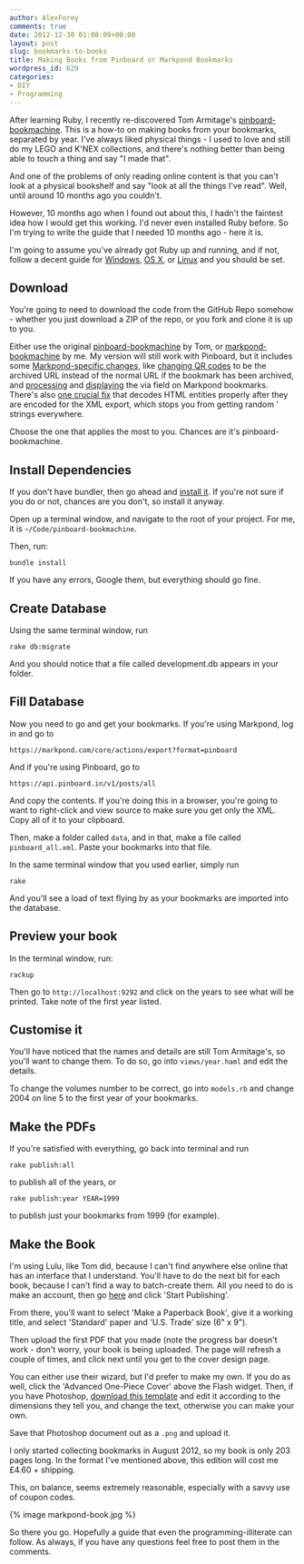 ```yaml
---
author: AlexForey
comments: true
date: 2012-12-30 01:08:09+00:00
layout: post
slug: bookmarks-to-books
title: Making Books from Pinboard or Markpond Bookmarks
wordpress_id: 629
categories:
- DIY
- Programming
---
```


After learning Ruby, I recently re-discovered Tom Armitage's [pinboard-bookmachine](http://github.com/infovore/pinboard-bookmachine). This is a how-to on making books from your bookmarks, separated by year. I've always liked physical things - I used to love and still do my LEGO and K'NEX collections, and there's nothing better than being able to touch a thing and say "I made that".

And one of the problems of only reading online content is that you can't look at a physical bookshelf and say "look at all the things I've read". Well, until around 10 months ago you couldn't.

However, 10 months ago when I found out about this, I hadn't the faintest idea how I would get this working. I'd never even installed Ruby before. So I'm trying to write the guide that I needed 10 months ago - here it is.

I'm going to assume you've already got Ruby up and running, and if not, follow a decent guide for [Windows](http://ruby.about.com/od/beginningruby/ss/Installing-A-Ruby-Development-Environment-On-Windows.htm), [OS X](http://ruby.about.com/od/rubyversionmanager/ss/Installing-Ruby-On-Snow-Leopard-With-Rvm.htm), or [Linux](http://ruby.about.com/od/rubyversionmanager/ss/installrvmlinux.htm) and you should be set.


## Download


You're going to need to download the code from the GitHub Repo somehow - whether you just download a ZIP of the repo, or you fork and clone it is up to you.

Either use the original [pinboard-bookmachine](https://github.com/infovore/pinboard-bookmachine) by Tom, or [markpond-bookmachine](https://github.com/alfo/markpond-bookmachine) by me. My version will still work with Pinboard, but it includes some [Markpond-specific changes](https://github.com/alfo/markpond-bookmachine/commit/59cdb99718bafb64a798c6ffd8546e87106b6651), like [changing QR codes](https://github.com/alfo/markpond-bookmachine/blob/59cdb99718bafb64a798c6ffd8546e87106b6651/models.rb#L40-44) to be the archived URL instead of the normal URL if the bookmark has been archived, and [processing](https://github.com/alfo/markpond-bookmachine/blob/master/lib/tasks/bookmachine.rake#L-34) and [displaying](https://github.com/alfo/markpond-bookmachine/blob/master/views/year.haml#L-49) the via field on Markpond bookmarks. There's also [one crucial fix](https://github.com/alfo/markpond-bookmachine/commit/ea8df0e15d1d63a45a26413667e2bcd563916601) that decodes HTML entities properly after they are encoded for the XML export, which stops you from getting random &rsquo; strings everywhere.

Choose the one that applies the most to you. Chances are it's pinboard-bookmachine.


## Install Dependencies


If you don't have bundler, then go ahead and [install it](http://gembundler.com/). If you're not sure if you do or not, chances are you don't, so install it anyway.

Open up a terminal window, and navigate to the root of your project. For me, it is `~/Code/pinboard-bookmachine`.

Then, run:

    
    bundle install


If you have any errors, Google them, but everything should go fine.


## Create Database


Using the same terminal window, run

    
    rake db:migrate


And you should notice that a file called development.db appears in your folder.


## Fill Database


Now you need to go and get your bookmarks. If you're using Markpond, log in and go to

    
    https://markpond.com/core/actions/export?format=pinboard


And if you're using Pinboard, go to

    
    https://api.pinboard.in/v1/posts/all


And copy the contents. If you're doing this in a browser, you're going to want to right-click and view source to make sure you get only the XML. Copy all of it to your clipboard.

Then, make a folder called `data`, and in that, make a file called `pinboard_all.xml`. Paste your bookmarks into that file.

In the same terminal window that you used earlier, simply run

    
    rake


And you'll see a load of text flying by as your bookmarks are imported into the database.


## Preview your book


In the terminal window, run:

    
    rackup


Then go to `http://localhost:9292` and click on the years to see what will be printed. Take note of the first year listed.


## Customise it


You'll have noticed that the names and details are still Tom Armitage's, so you'll want to change them. To do so, go into `views/year.haml` and edit the details.

To change the volumes number to be correct, go into `models.rb` and change 2004 on line 5 to the first year of your bookmarks.


## Make the PDFs


If you're satisfied with everything, go back into terminal and run

    
    rake publish:all


to publish all of the years, or

    
    rake publish:year YEAR=1999


to publish just your bookmarks from 1999 (for example).


## Make the Book


I'm using Lulu, like Tom did, because I can't find anywhere else online that has an interface that I understand. You'll have to do the next bit for each book, because I can't find a way to batch-create them. All you need to do is make an account, then go [here](http://www.lulu.com/publish/books/?cid=nav_bks) and click 'Start Publishing'.

From there, you'll want to select 'Make a Paperback Book', give it a working title, and select 'Standard' paper and 'U.S. Trade' size (6" x 9").

Then upload the first PDF that you made (note the progress bar doesn't work - don't worry, your book is being uploaded. The page will refresh a couple of times, and click next until you get to the cover design page.

You can either use their wizard, but I'd prefer to make my own. If you do as well, click the 'Advanced One-Piece Cover' above the Flash widget. Then, if you have Photoshop, [download this template](http://newfangled.me/wp-content/uploads/2012/12/cover.psd) and edit it according to the dimensions they tell you, and change the text, otherwise you can make your own.

Save that Photoshop document out as a `.png` and upload it.

I only started collecting bookmarks in August 2012, so my book is only 203 pages long. In the format I've mentioned above, this edition will cost me £4.60 + shipping.

This, on balance, seems extremely reasonable, especially with a savvy use of coupon codes.

{% image markpond-book.jpg %}

So there you go. Hopefully a guide that even the programming-illiterate can follow. As always, if you have any questions feel free to post them in the comments.
